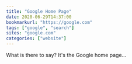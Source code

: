 ```yaml
---
title: "Google Home Page"
date: 2020-06-29T14:37:00
bookmarkurl: "https://google.com"
tags: ["google", "search"]
sites: "google.com"
categories: ["website"]
---
```


What is there to say? It's the Google home page...
